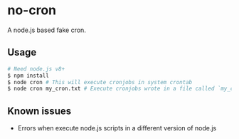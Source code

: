 # no-cron
A node.js based fake cron.

## Usage

```sh
# Need node.js v8+
$ npm install
$ node cron # This will execute cronjobs in system crontab
$ node cron my_cron.txt # Execute cronjobs wrote in a file called `my_cron.txt`
```

## Known issues

- Errors when execute node.js scripts in a different version of node.js
